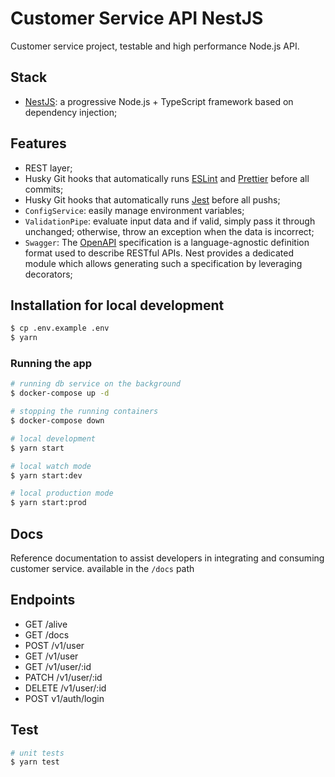 # Customer Service API NestJS

Customer service project, testable and high performance Node.js API.
 
## Stack

- [NestJS](https://github.com/nestjs/nest): a progressive Node.js + TypeScript framework based on dependency injection;

## Features
- REST layer;
- Husky Git hooks that automatically runs [ESLint](https://eslint.org) and [Prettier](https://prettier.io) before all commits;
- Husky Git hooks that automatically runs [Jest](https://jestjs.io/) before all pushs;
- `ConfigService`: easily manage environment variables;
- `ValidationPipe`: evaluate input data and if valid, simply pass it through unchanged; otherwise, throw an exception when the data is incorrect;
- `Swagger`: The [OpenAPI](https://swagger.io/specification/) specification is a language-agnostic definition format used to describe RESTful APIs. Nest provides a dedicated module which allows generating such a specification by leveraging decorators;


## Installation for local development
```bash
$ cp .env.example .env
$ yarn
```
### Running the app

```bash
# running db service on the background
$ docker-compose up -d

# stopping the running containers
$ docker-compose down
```


```bash
# local development
$ yarn start

# local watch mode
$ yarn start:dev

# local production mode
$ yarn start:prod
```

## Docs

Reference documentation to assist developers in integrating and consuming customer service.
available in the `/docs` path

## Endpoints

- GET /alive
- GET /docs
- POST /v1/user
- GET /v1/user
- GET /v1/user/:id
- PATCH /v1/user/:id
- DELETE /v1/user/:id
- POST v1/auth/login


## Test

```bash
# unit tests
$ yarn test

``` 
